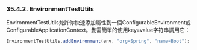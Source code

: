 ### 35.4.2. EnvironmentTestUtils

EnvironmentTestUtils允許你快速添加屬性到一個ConfigurableEnvironment或ConfigurableApplicationContext。隻需簡單的使用key=value字符串調用它：
```java
EnvironmentTestUtils.addEnvironment(env, "org=Spring", "name=Boot");
